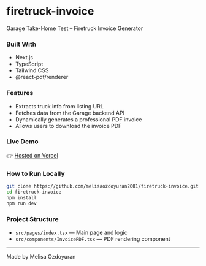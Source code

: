 # firetruck-invoice  
Garage Take-Home Test – Firetruck Invoice Generator

### Built With

- Next.js
- TypeScript
- Tailwind CSS
- @react-pdf/renderer

### Features

- Extracts truck info from listing URL
- Fetches data from the Garage backend API
- Dynamically generates a professional PDF invoice
- Allows users to download the invoice PDF

### Live Demo

👉 [Hosted on Vercel](https://vehicle-invoice.vercel.app/)

### How to Run Locally

```bash
git clone https://github.com/melisaozdoyuran2001/firetruck-invoice.git
cd firetruck-invoice
npm install
npm run dev
```

### Project Structure

- `src/pages/index.tsx` — Main page and logic
- `src/components/InvoicePDF.tsx` — PDF rendering component

---

Made by Melisa Ozdoyuran

